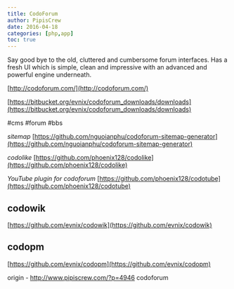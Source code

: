 ```yaml
---
title: CodoForum
author: PipisCrew
date: 2016-04-18
categories: [php,app]
toc: true
---
```


Say good bye to the old, cluttered and cumbersome forum interfaces. Has a fresh UI which is simple, clean and impressive with an advanced and powerful engine underneath.

[http://codoforum.com/](http://codoforum.com/)

[https://bitbucket.org/evnix/codoforum_downloads/downloads](https://bitbucket.org/evnix/codoforum_downloads/downloads)

#cms #forum #bbs

*sitemap*
[https://github.com/nguoianphu/codoforum-sitemap-generator](https://github.com/nguoianphu/codoforum-sitemap-generator)

*codolike*
[https://github.com/phoenix128/codolike](https://github.com/phoenix128/codolike)

*YouTube plugin for codoforum*
[https://github.com/phoenix128/codotube](https://github.com/phoenix128/codotube)

## codowik

[https://github.com/evnix/codowik](https://github.com/evnix/codowik)

## codopm

[https://github.com/evnix/codopm](https://github.com/evnix/codopm)

origin - http://www.pipiscrew.com/?p=4946 codoforum